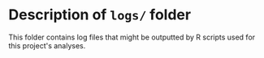 # Description of `logs/` folder

This folder contains log files that might be outputted by R scripts used for this project's analyses. 
